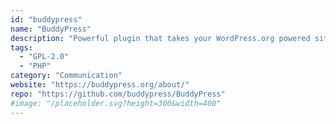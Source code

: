 ```yaml
---
id: "buddypress"
name: "BuddyPress"
description: "Powerful plugin that takes your WordPress.org powered site beyond the blog with social-network features like user profiles, activity streams, user groups, and more."
tags:
  - "GPL-2.0"
  - "PHP"
category: "Communication"
website: "https://buddypress.org/about/"
repo: "https://github.com/buddypress/BuddyPress"
#image: "/placeholder.svg?height=300&width=400"
---
```


